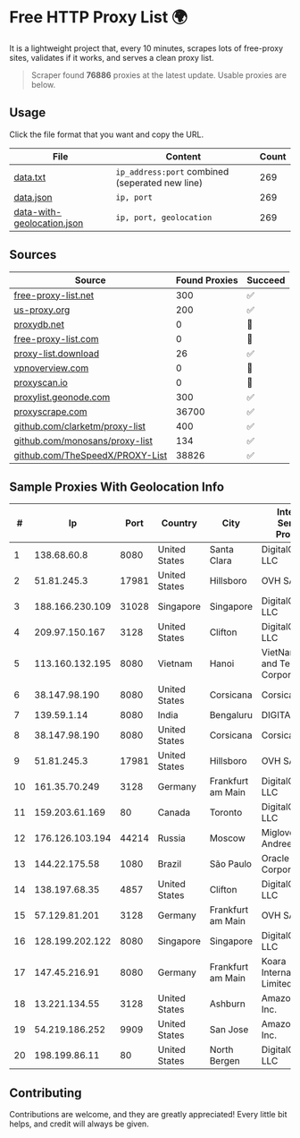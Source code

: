 
# Free HTTP Proxy List 🌍

It is a lightweight project that, every 10 minutes, scrapes lots of free-proxy sites, validates if it works, and serves a clean proxy list.


> Scraper found **76886** proxies at the latest update. Usable proxies are below.

## Usage

Click the file format that you want and copy the URL.


|File|Content|Count|
|----|-------|-----|
|[data.txt](https://raw.githubusercontent.com/themiralay/Proxy-List-World/master/data.txt)|`ip_address:port` combined (seperated new line)|269|
|[data.json](https://raw.githubusercontent.com/themiralay/Proxy-List-World/master/data.json)|`ip, port`|269|
|[data-with-geolocation.json](https://raw.githubusercontent.com/themiralay/Proxy-List-World/master/data-with-geolocation.json)|`ip, port, geolocation`|269|

## Sources

|Source|Found Proxies|Succeed|
|------|-------------|-------|
|[free-proxy-list.net](https://free-proxy-list.net)|300|✅|
|[us-proxy.org](https://www.us-proxy.org)|200|✅|
|[proxydb.net](http://proxydb.net)|0|🚫|
|[free-proxy-list.com](https://free-proxy-list.com/?page=&port=&type%5B%5D=http&type%5B%5D=https&up_time=0&search=Search)|0|🚫|
|[proxy-list.download](https://www.proxy-list.download/HTTP)|26|✅|
|[vpnoverview.com](https://vpnoverview.com/privacy/anonymous-browsing/free-proxy-servers)|0|🚫|
|[proxyscan.io](https://www.proxyscan.io)|0|🚫|
|[proxylist.geonode.com](https://proxylist.geonode.com/api/proxy-list?limit=300&page=1&sort_by=lastChecked&sort_type=desc&protocols=http,https)|300|✅|
|[proxyscrape.com](https://api.proxyscrape.com/v2/?request=displayproxies&protocol=http&timeout=10000&country=all&ssl=all&anonymity=all)|36700|✅|
|[github.com/clarketm/proxy-list](https://raw.githubusercontent.com/clarketm/proxy-list/master/proxy-list-raw.txt)|400|✅|
|[github.com/monosans/proxy-list](https://raw.githubusercontent.com/monosans/proxy-list/main/proxies/http.txt)|134|✅|
|[github.com/TheSpeedX/PROXY-List](https://raw.githubusercontent.com/TheSpeedX/PROXY-List/master/http.txt)|38826|✅|


## Sample Proxies With Geolocation Info

|#|Ip|Port|Country|City|Internet Service Provider|
|-|--|----|-------|----|-------------------------|
|1|138.68.60.8|8080|United States|Santa Clara|DigitalOcean, LLC|
|2|51.81.245.3|17981|United States|Hillsboro|OVH SAS|
|3|188.166.230.109|31028|Singapore|Singapore|DigitalOcean, LLC|
|4|209.97.150.167|3128|United States|Clifton|DigitalOcean, LLC|
|5|113.160.132.195|8080|Vietnam|Hanoi|VietNam Post and Telecom Corporation|
|6|38.147.98.190|8080|United States|Corsicana|Corsicana ISD|
|7|139.59.1.14|8080|India|Bengaluru|DIGITALOCEAN|
|8|38.147.98.190|8080|United States|Corsicana|Corsicana ISD|
|9|51.81.245.3|17981|United States|Hillsboro|OVH SAS|
|10|161.35.70.249|3128|Germany|Frankfurt am Main|DigitalOcean, LLC|
|11|159.203.61.169|80|Canada|Toronto|DigitalOcean, LLC|
|12|176.126.103.194|44214|Russia|Moscow|Miglovets Egor Andreevich|
|13|144.22.175.58|1080|Brazil|São Paulo|Oracle Corporation|
|14|138.197.68.35|4857|United States|Clifton|DigitalOcean, LLC|
|15|57.129.81.201|3128|Germany|Frankfurt am Main|OVH SAS|
|16|128.199.202.122|8080|Singapore|Singapore|DigitalOcean, LLC|
|17|147.45.216.91|8080|Germany|Frankfurt am Main|Koara International Limited|
|18|13.221.134.55|3128|United States|Ashburn|Amazon.com, Inc.|
|19|54.219.186.252|9909|United States|San Jose|Amazon.com, Inc.|
|20|198.199.86.11|80|United States|North Bergen|DigitalOcean, LLC|



## Contributing

Contributions are welcome, and they are greatly appreciated! Every
little bit helps, and credit will always be given.

